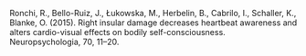 ﻿---
layout: post
date:   2015-01-01 09:00:00
link: http://www.sciencedirect.com/science/article/pii/S0028393215000718?via%3Dihub
categories: article
year: 2014
---

Ronchi, R., Bello-Ruiz, J., Łukowska, M., Herbelin, B., Cabrilo, I., Schaller, K., Blanke, O. (2015). Right insular damage decreases heartbeat awareness and alters cardio-visual effects on bodily self-consciousness. Neuropsychologia, 70, 11–20.